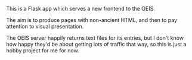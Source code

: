 This is a Flask app which serves a new frontend to the OEIS.

The aim is to produce pages with non-ancient HTML, and then to pay attention to visual presentation.

The OEIS server happily returns text files for its entries, but I don't know how happy they'd be about getting lots of traffic that way, so this is just a hobby project for me for now.
